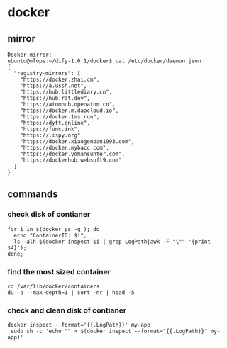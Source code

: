 
# docker 

## mirror

```
Docker mirror:
ubuntu@mlops:~/dify-1.0.1/docker$ cat /etc/docker/daemon.json
{
  "registry-mirrors": [
    "https://docker.zhai.cm",
    "https://a.ussh.net",
    "https://hub.littlediary.cn",
    "https://hub.rat.dev",
    "https://atomhub.openatom.cn",
    "https://docker.m.daocloud.io",
    "https://docker.1ms.run",
    "https://dytt.online",
    "https://func.ink",
    "https://lispy.org",
    "https://docker.xiaogenban1993.com",
    "https://docker.mybacc.com",
    "https://docker.yomansunter.com",
    "https://dockerhub.websoft9.com"
  ]
}
```

## commands

### check disk of contianer
```
for i in $(docker ps -q ); do 
  echo "ContainerID: $i"; 
  ls -alh $(docker inspect $i | grep LogPath|awk -F "\"" '{print $4}');
done;
```

### find the most sized container
```
cd /var/lib/docker/containers
du -a --max-depth=1 | sort -nr | head -5
```

### check and clean disk of contianer
```
docker inspect --format='{{.LogPath}}' my-app
 sudo sh -c 'echo "" > $(docker inspect --format="{{.LogPath}}" my-app)'
```

